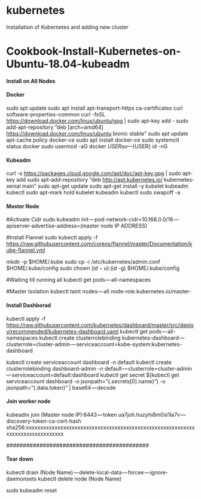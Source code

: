 # kubernetes
Installation of Kubernetes and adding new cluster

# Cookbook-Install-Kubernetes-on-Ubuntu-18.04-kubeadm

#### Install on All Nodes ####

#### Docker ####
sudo apt update
sudo apt install apt-transport-https ca-certificates curl software-properties-common
curl -fsSL https://download.docker.com/linux/ubuntu/gpg | sudo apt-key add -
sudo add-apt-repository “deb [arch=amd64] https://download.docker.com/linux/ubuntu bionic stable”
sudo apt update
apt-cache policy docker-ce
sudo apt install docker-ce
sudo systemctl status docker
sudo usermod -aG docker ${USER}
su — ${USER}
id -nG

#### Kubeadm ####
curl -s https://packages.cloud.google.com/apt/doc/apt-key.gpg | sudo apt-key add
sudo apt-add-repository “deb http://apt.kubernetes.io/ kubernetes-xenial main”
sudo apt-get update
sudo apt-get install -y kubelet kubeadm kubectl
sudo apt-mark hold kubelet kubeadm kubectl
sudo swapoff -a

#### Master Node ####

#Activate Cidr
sudo kubeadm init — pod-network-cidr=10.168.0.0/16 — apiserver-advertise-address=(master node IP ADDRESS)

#Install Flannel
sudo kubectl apply -f https://raw.githubusercontent.com/coreos/flannel/master/Documentation/kube-flannel.yml

mkdir -p $HOME/.kube
sudo cp -i /etc/kubernetes/admin.conf $HOME/.kube/config
sudo chown $(id -u):$(id -g) $HOME/.kube/config

#Waiting till running all
kubectl get pods — all-namespaces

#Master Isolation
kubectl taint nodes — all node-role.kubernetes.io/master-

#### Install Dashborad ###
kubectl apply -f https://raw.githubusercontent.com/kubernetes/dashboard/master/src/deploy/recommended/kubernetes-dashboard.yaml
kubectl get pods — all-namespaces
kubectl create clusterrolebinding kubernetes-dashboard — clusterrole=cluster-admin — serviceaccount=kube-system:kubernetes-dashboard

kubectl create serviceaccount dashboard -n default
kubectl create clusterrolebinding dashboard-admin -n default — clusterrole=cluster-admin — serviceaccount=default:dashboard
kubectl get secret $(kubectl get serviceaccount dashboard -o jsonpath=”{.secrets[0].name}”) -o jsonpath=”{.data.token}” | base64 — decode

#### Join worker node ####
kubeadm join (Master node IP):6443 — token ua7joh.huzyhi8m0si1la7v — discovery-token-ca-cert-hash sha256:xxxxxxxxxxxxxxxxxxxxxxxxxxxxxxxxxxxxxxxxxxxxxxxxxxxxxxxxxxxxxxxxxxxxxxxxxxxxxxx

###########################################

#### Tear down ####
kubectl drain (Node Name) — delete-local-data — forcee — ignore-daemonsets
kubectl delete node (Node Name)

sudo kubeadm reset
